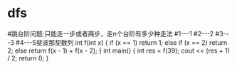 # dfs
#跳台阶问题:只能走一步或者两步，走n个台阶有多少种走法
#1---1
#2---2
#3---3
#4---5斐波那契数列
int f(int x)
{
    if (x == 1)
        return 1;
    else if (x == 2)
        return 2;
    else
        return f(x - 1) + f(x - 2);
}
int main()
{
    int res = f(39);
    cout << (res + 1) / 2;
    return 0;
}
